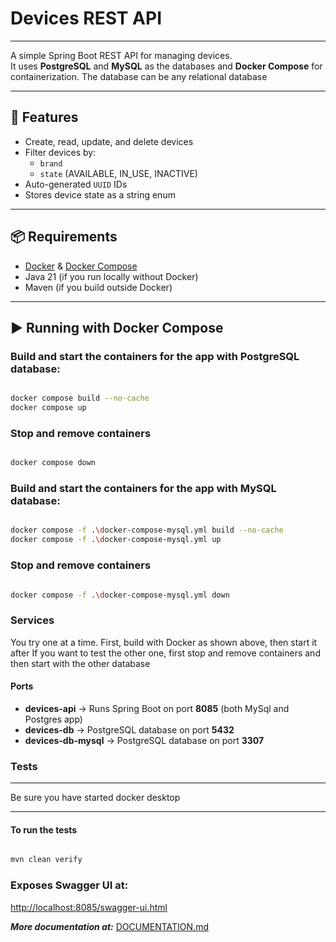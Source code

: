 # Devices REST API

---

A simple Spring Boot REST API for managing devices.  
It uses **PostgreSQL** and **MySQL** as the databases and **Docker Compose** for containerization.
The database can be any relational database

---

## 🚀 Features
- Create, read, update, and delete devices
- Filter devices by:
    - `brand`
    - `state` (AVAILABLE, IN_USE, INACTIVE)
- Auto-generated `UUID` IDs
- Stores device state as a string enum

---

## 📦 Requirements
- [Docker](https://www.docker.com/) & [Docker Compose](https://docs.docker.com/compose/)
- Java 21 (if you run locally without Docker)
- Maven (if you build outside Docker)

---

## ▶️ Running with Docker Compose

### Build and start the containers for the app with PostgreSQL database:

```bash

docker compose build --no-cache
docker compose up

```

### Stop and remove containers

```bash

docker compose down

```

### Build and start the containers for the app with MySQL database:

```bash

docker compose -f .\docker-compose-mysql.yml build --no-cache
docker compose -f .\docker-compose-mysql.yml up

```

### Stop and remove containers

```bash

docker compose -f .\docker-compose-mysql.yml down

```

### Services

You try one at a time. First, build with Docker as shown above, then start it after 
If you want to test the other one, first stop and remove containers and then start with the other database 

#### Ports

- **devices-api** → Runs Spring Boot on port **8085** (both MySql and Postgres app)
- **devices-db** → PostgreSQL database on port **5432**
- **devices-db-mysql** → PostgreSQL database on port **3307**

### Tests

---

Be sure you have started docker desktop

---

#### To run the tests

```bash

mvn clean verify

```

### Exposes **Swagger UI** at: 

  [http://localhost:8085/swagger-ui.html](http://localhost:8085/swagger-ui.html)

***More documentation at:*** [DOCUMENTATION.md](DOCUMENTATION.md)
